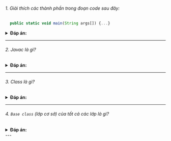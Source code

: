###### 1. Giải thích các thành phần trong đoạn code sau đây: 
```javascript
  public static void main(String args[]) {...}
```

<details><summary><b>Đáp án:</b></summary>
<p>Đây là đoạn code để thực thi (chạy) một chương trình, trong đó:

- `public`: thiết lập `phạm vi truy cập`, nghĩa là phương thức có thể truy xuất bởi một lớp khác.
- `static`: phương thức này có thể truy cập mà không cần tạo `instance` (thể hiện) của lớp.
- `void`: không có giá trị trả về.
- `main`: tên của phương thức.
- `String args[]`: `args` là một mảng `String` chứa các `đối số dòng lệnh` (command line argument) mà 
chúng ta có thể vượt qua khi chạy chương trình.
  </p>
</details>

---

###### 2. Javac là gì?

<details><summary><b>Đáp án:</b></summary>
<p>

`Javac` là một `trình biên dịch` để biên dịch mã nguồn chương trình của bạn và tạo `mã byte`, tức là 
`javac` tạo `mã byte` java từ mã nguồn được ghi trong `*.java.JVM` sau đó thực thi mã byte để chạy chương trình.

</p>
</details>

---

###### 3. Class là gì?

<details><summary><b>Đáp án:</b></summary>
  <p>

  `Class` là một nhóm các đối tượng có thuộc tính chung. 
  `Class` là một `prototype` (bản thiết kế) hoặc một template mà chúng ta có thể tạo đối tượng của lớp đó.

  </p>
</details>

--- 

###### 4. `Base class` (lớp cơ sở) của tất cả các lớp là gì?

<details><summary><b>Đáp án:</b></summary>
  <p>

  `java.lang.Object` là lớp cơ sở (hay còn gọi là super class) của tất cả các lớp trong java.
  
  </p>
</details>
--- 




